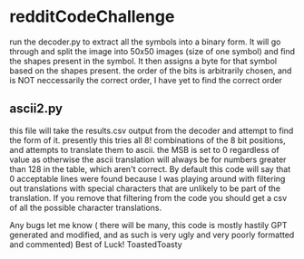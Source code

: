# redditCodeChallenge
run the decoder.py to extract all the symbols into a binary form. It will go through and split the image into 50x50 images (size of one symbol) and find the shapes present in the symbol. It then assigns a byte for that symbol based on the shapes present. the order of the bits is arbitrarily chosen, and is NOT neccessarily the correct order, I have yet to find the correct order

## ascii2.py
this file will take the results.csv output from the decoder and attempt to find the form of it. presently this tries all 8! combinations of the 8 bit positions, and attempts to translate them to ascii. the MSB is set to 0 regardless of value as otherwise the ascii translation will always be for numbers greater than 128 in the table, which aren't correct. By default this code will say that 0 acceptable lines were found because I was playing around with filtering out translations with special characters that are unlikely to be part of the translation. If you remove that filtering from the code you should get a csv of all the possible character translations.

Any bugs let me know ( there will be many, this code is mostly hastily GPT generated and modified, and as such is very ugly and very poorly formatted and commented)
Best of Luck!
ToastedToasty 
